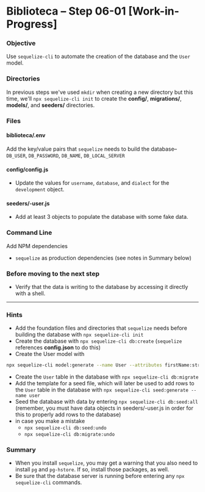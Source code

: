 # Biblioteca – Step 06-01 [Work-in-Progress]

### Objective
Use `sequelize-cli` to automate the creation of the database and the `User` model.

### Directories
In previous steps we've used `mkdir` when creating a new directory but this time, we'll `npx sequelize-cli init` to create the **config/**, **migrations/**, **models/**, and **seeders/** directories.

### Files
#### biblioteca/.env
Add the key/value pairs that `sequelize` needs to build the database– `DB_USER`, `DB_PASSWORD`, `DB_NAME`, `DB_LOCAL_SERVER`

#### config/config.js
* Update the values for `username`, `database`, and `dialect` for the `development` object.

#### seeders/<someTimeStamp>-user.js
* Add at least 3 objects to populate the database with some fake data.

### Command Line
Add NPM dependencies
* `sequelize` as production dependencies (see notes in Summary below)

### Before moving to the next step
* Verify that the data is writing to the database by accessing it directly with a shell.

___

### Hints
* Add the foundation files and directories that `sequelize` needs before building the database with `npx sequelize-cli init`
* Create the database with `npx sequelize-cli db:create` (`sequelize` references **config.json** to do this)
* Create the User model with
```bash
npx sequelize-cli model:generate --name User --attributes firstName:string,lastName:string,email:string,gitHubID:integer,gitHubUsername:string
```
* Create the `User` table in the database with `npx sequelize-cli db:migrate`
* Add the template for a seed file, which will later be used to add rows to the `User` table in the database with `npx sequelize-cli seed:generate --name user`
* Seed the database with data by entering `npx sequelize-cli db:seed:all` (remember, you must have data objects in seeders/<someTimeStamp>-user.js in order for this to properly add rows to the database)
* in case you make a mistake
  * `npx sequelize-cli db:seed:undo`
  * `npx sequelize-cli db:migrate:undo`


### Summary
* When you install `sequelize`, you may get a warning that you also need to install `pg` and `pg-hstore`. If so, install those packages, as well.
* Be sure that the database server is running before entering any `npx sequelize-cli` commands.